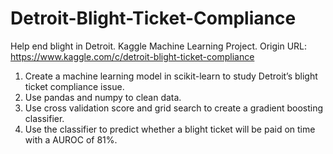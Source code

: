 # Detroit-Blight-Ticket-Compliance
Help end blight in Detroit. Kaggle Machine Learning Project.
Origin URL: https://www.kaggle.com/c/detroit-blight-ticket-compliance

1. Create a machine learning model in scikit-learn to study Detroit’s blight ticket compliance issue.
2. Use pandas and numpy to clean data. 
3. Use cross validation score and grid search to create a gradient boosting classifier.
4. Use the classifier to predict whether a blight ticket will be paid on time with a AUROC of 81%.
